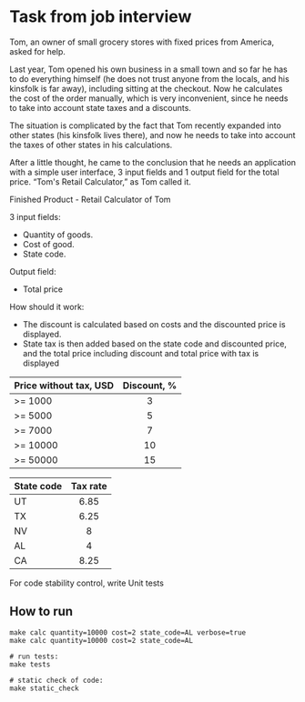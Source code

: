 # Task from job interview
Tom, an owner of small grocery stores with fixed prices from America, asked for help.

Last year, Tom opened his own business in a small town and so far he has to do everything himself (he does not trust anyone from the locals, and his kinsfolk is far away), including sitting at the checkout. Now he calculates the cost of the order manually, which is very inconvenient, since he needs to take into account state taxes and a discounts.

The situation is complicated by the fact that Tom recently expanded into other states (his kinsfolk lives there), and now he needs to take into account the taxes of other states in his calculations.

After a little thought, he came to the conclusion that he needs an application with a simple user interface, 3 input fields and 1 output field for the total price.
“Tom's Retail Calculator,” as Tom called it.

Finished Product - Retail Calculator of Tom

3 input fields:
* Quantity of goods.
* Cost of good.
* State code.

Output field:
* Total price

How should it work:
* The discount is calculated based on costs and the discounted price is displayed.
* State tax is then added based on the state code and discounted price, and the total price including discount and total price with tax is displayed

| Price without tax, USD | Discount, % |
| ---------------------- |:-----------:|
| \>= 1000               | 3           |
| \>= 5000               | 5           |
| \>= 7000               | 7           |
| \>= 10000              | 10          |
| \>= 50000              | 15          |

| State code | Tax rate |
| ---------- |:--------:|
| UT         | 6.85     |
| TX         | 6.25     |
| NV         | 8        |
| AL         | 4        |
| CA         | 8.25     |


For code stability control, write Unit tests


## How to run
```shell
make calc quantity=10000 cost=2 state_code=AL verbose=true
make calc quantity=10000 cost=2 state_code=AL

# run tests:
make tests

# static check of code:
make static_check
```